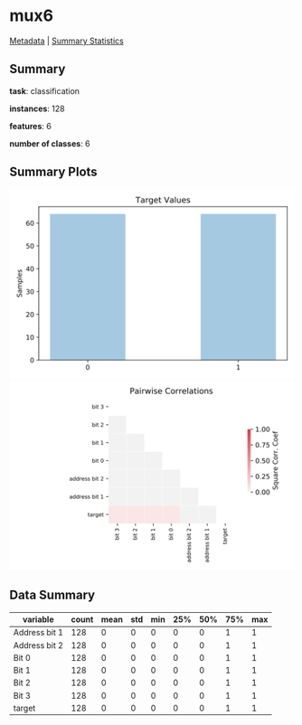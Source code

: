 # mux6

[Metadata](metadata.yaml) | [Summary Statistics](summary_stats.csv)

## Summary

**task**: classification

**instances**: 128

**features**: 6

**number of classes**: 6

## Summary Plots

![Labels](label.svg)
![Corr](corr.svg)

## Data Summary

|	variable	|	count	|	mean	|	std	|	min	|	25%	|	50%	|	75%	|	max|
| --- | --- | --- | --- | --- | --- | --- | --- | --- |
|	Address bit 1	|	128	|	0	|	0	|	0	|	0	|	0	|	1	|	1
|	Address bit 2	|	128	|	0	|	0	|	0	|	0	|	0	|	1	|	1
|	Bit 0	|	128	|	0	|	0	|	0	|	0	|	0	|	1	|	1
|	Bit 1	|	128	|	0	|	0	|	0	|	0	|	0	|	1	|	1
|	Bit 2	|	128	|	0	|	0	|	0	|	0	|	0	|	1	|	1
|	Bit 3	|	128	|	0	|	0	|	0	|	0	|	0	|	1	|	1
|	target	|	128	|	0	|	0	|	0	|	0	|	0	|	1	|	1
